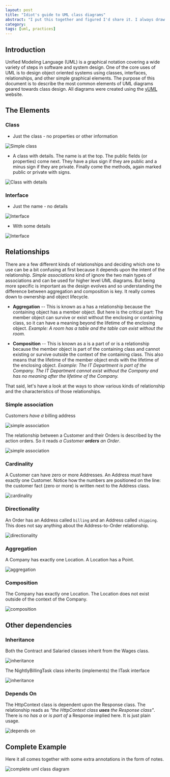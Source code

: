 ```yaml
---
layout: post
title: "Idiot's guide to UML class diagrams"
abstract: "I put this together and figured I'd share it. I always draw the wrong little diamond for aggregation vs. composition so maybe this will help me to use the right pen for the job next time!"
category: 
tags: [uml, practices]
---
```

## Introduction

Unified Modeling Language (UML) is a graphical notation covering a wide variety of steps in software and system design. One of the core uses of UML is to design object oriented systems using classes, interfaces, relationships, and other simple graphical elements. The purpose of this document is to describe the most common elements of UML diagrams geared towards class design.
All diagrams were created using the [yUML](http://yuml.me) website.

## The Elements

### Class

* Just the class - no properties or other information

![Simple class](/images/uml-class.png)

* A class with details. The name is at the top. The public fields (or properties) come next. They have a plus sign if they are public and a minus sign if they are private. Finally come the methods, again marked public or private with signs.

![Class with details](/images/uml-class-props.png)

### Interface

* Just the name - no details

![Interface](/images/uml-interface.png)

* With some details

![Interface](/images/uml-interface-details.png)

## Relationships

There are a few different kinds of relationships and deciding which one to use can be a bit confusing at first because it depends upon the intent of the relationship. *Simple associations* kind of ignore the two main types of associations and can be used for higher level UML diagrams. But being more specific is important as the design evolves and so understanding the difference between aggregation and composition is key. It really comes down to ownership and object lifecycle.

* **Aggregation** -- This is known as a has a relationship because the containing object has a member object. But here is the critical part: The member object can survive or exist without the enclosing or containing class, so it can have a meaning beyond the lifetime of the enclosing object. *Example: A room has a table and the table can exist without the room.*

* **Composition** -- This is known as a is a part of or is a relationship because the member object is part of the containing class and cannot existing or survive outside the context of the containing class. This also means that the lifetime of the member object ends with the lifetime of the enclosing object. *Example: The IT Department is part of the Company. The IT Department cannot exist without the Company and has no meaning after the lifetime of the Company.*

That said, let's have a look at the ways to show various kinds of relationship and the characteristics of those relationships.

### Simple association

Customers *have a* billing address

![simple association](/images/uml-have-a.png)

The relationship between a Customer and their Orders is described by the action orders. So it reads *a Customer __orders__ an Order*.

![simple association](/images/uml-relationship.png)

### Cardinality

A Customer can have zero or more Addresses. An Address must have exactly one Customer. Notice how the numbers are positioned on the line: the customer fact (zero or more) is written next to the Address class.

![cardinality](/images/uml-cardinality.png)

### Directionality

An Order has an Address called `billing` and an Address called `shipping`. This does not say anything about the Address-to-Order relationship.

![directionality](/images/uml-directionality.png)

### Aggregation

A Company has exactly one Location. A Location has a Point.

![aggregation](/images/uml-aggregation.png)

### Composition

The Company has exactly one Location. The Location does not exist outside of the context of the Company.

![composition](/images/uml-composition.png)

## Other dependencies

### Inheritance

Both the Contract and Salaried classes inherit from the Wages class.

![inheritance](/images/uml-inheritence.png)

The NightlyBillingTask class inherits (implements) the ITask interface

![inheritance](/images/uml-implements.png)

### Depends On

The HttpContext class is dependent upon the Response class. The relationship reads as *"the HttpContext class **uses** the Response class"*. There is no *has a* or *is part of* a Response implied here. It is just plain usage.

![depends on](/images/uml-depends-on.png)

## Complete Example

Here it all comes together with some extra annotations in the form of notes.

![complete uml class diagram](/images/uml-example.png)
